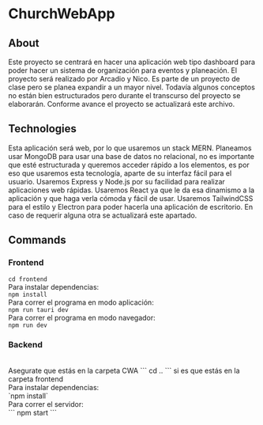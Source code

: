 # ChurchWebApp

## About

Este proyecto se centrará en hacer una aplicación web tipo dashboard para poder hacer un sistema de organización para eventos y planeación. El proyecto será realizado por Arcadio y Nico. Es parte de un proyecto de clase pero se planea expandir a un mayor nivel. Todavía algunos conceptos no están bien estructurados pero durante el transcurso del proyecto se elaborarán. Conforme avance el proyecto se actualizará este archivo.

## Technologies

Esta aplicación será web, por lo que usaremos un stack MERN. Planeamos usar MongoDB para usar una base de datos no relacional, no es importante que esté estructurada y queremos acceder rápido a los elementos, es por eso que usaremos esta tecnología, aparte de su interfaz fácil para el usuario. Usaremos Express y Node.js por su facilidad para realizar aplicaciones web rápidas. Usaremos React ya que le da esa dinamismo a la aplicación y que haga verla cómoda y fácil de usar. Usaremos TailwindCSS para el estilo y Electron para poder hacerla una aplicación de escritorio. En caso de requerir alguna otra se actualizará este apartado.

## Commands
### Frontend
``` cd frontend ```
<br>
Para instalar dependencias:
</br>
`npm install`
</br>
Para correr el programa en modo aplicación:
</br>
`npm run tauri dev`
</br>
Para correr el programa en modo navegador:
</br>
`npm run dev`
</br>
### Backend
</br>
Asegurate que estás en la carpeta CWA ``` cd .. ``` si es que estás en la carpeta frontend
</br>
Para instalar dependencias:
</br>
`npm install`
</br>
Para correr el servidor:
</br>
``` npm start ```
